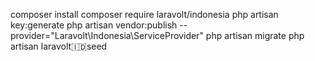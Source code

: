 composer install
composer require laravolt/indonesia
php artisan key:generate
php artisan vendor:publish --provider="Laravolt\Indonesia\ServiceProvider"
php artisan migrate
php artisan laravolt:indonesia:seed